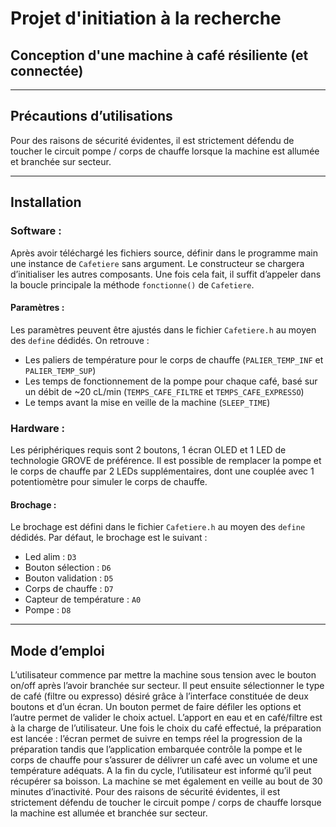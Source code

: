 # Projet d'initiation à la recherche
## Conception d'une machine à café résiliente (et connectée)

---
## Précautions d’utilisations

Pour des raisons de sécurité évidentes, il est strictement défendu de toucher le circuit pompe / corps de chauffe lorsque la machine est allumée et branchée sur secteur.

---
## Installation


### Software :

Après avoir téléchargé les fichiers source, définir dans le programme main une instance de `Cafetiere` sans argument. Le constructeur se chargera d’initialiser les autres composants. Une fois cela fait, il suffit d’appeler dans la boucle principale la méthode `fonctionne()` de `Cafetiere`.

#### Paramètres :

Les paramètres peuvent être ajustés dans le fichier `Cafetiere.h` au moyen des `define` dédidés. On retrouve :
* Les paliers de température pour le corps de chauffe (`PALIER_TEMP_INF` et `PALIER_TEMP_SUP`)
* Les temps de fonctionnement de la pompe pour chaque café, basé sur un débit de ~20 cL/min (`TEMPS_CAFE_FILTRE` et `TEMPS_CAFE_EXPRESSO`)
* Le temps avant la mise en veille de la machine (`SLEEP_TIME`)


### Hardware :

Les périphériques requis sont 2 boutons, 1 écran OLED et 1 LED de technologie GROVE de préférence. Il est possible de remplacer la pompe et le corps de chauffe par 2 LEDs supplémentaires, dont une couplée avec 1 potentiomètre pour simuler le corps de chauffe.

#### Brochage :

Le brochage est défini dans le fichier `Cafetiere.h` au moyen des `define` dédidés. Par défaut, le brochage est le suivant :
* Led alim : `D3`
* Bouton sélection : `D6`
* Bouton validation : `D5`
* Corps de chauffe : `D7`
* Capteur de température : `A0`
* Pompe : `D8`
---
## Mode d’emploi


L’utilisateur commence par mettre la machine sous tension avec le bouton on/off après l’avoir branchée sur secteur. Il peut ensuite sélectionner le type de café (filtre ou expresso) désiré grâce à l’interface constituée de deux boutons et d’un écran. Un bouton permet de faire défiler les options et l’autre permet de valider le choix actuel. L’apport en eau et en café/filtre est à la charge de l’utilisateur.
Une fois le choix du café effectué, la préparation est lancée : l’écran permet de suivre en temps réel la progression de la préparation tandis que l’application embarquée contrôle la pompe et le corps de chauffe pour s’assurer de délivrer un café avec un volume et une température adéquats. A la fin du cycle, l’utilisateur est informé qu’il peut récupérer sa boisson.
La machine se met également en veille au bout de 30 minutes d’inactivité.
Pour des raisons de sécurité évidentes, il est strictement défendu de toucher le circuit pompe / corps de chauffe lorsque la machine est allumée et branchée sur secteur.
